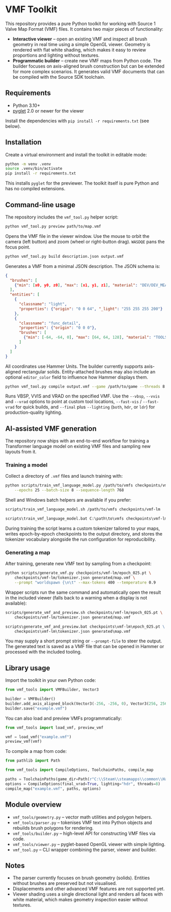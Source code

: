 # VMF Toolkit

This repository provides a pure Python toolkit for working with Source 1
Valve Map Format (VMF) files. It contains two major pieces of functionality:

* **Interactive viewer** – open an existing VMF and inspect all brush geometry
  in real time using a simple OpenGL viewer. Geometry is rendered with flat
  white shading, which makes it easy to review proportions and lighting without
  textures.
* **Programmatic builder** – create new VMF maps from Python code. The builder
  focuses on axis-aligned brush construction but can be extended for more
  complex scenarios. It generates valid VMF documents that can be compiled with
  the Source SDK toolchain.

## Requirements

* Python 3.10+
* [pyglet](https://pyglet.org) 2.0 or newer for the viewer

Install the dependencies with `pip install -r requirements.txt` (see below).

## Installation

Create a virtual environment and install the toolkit in editable mode:

```bash
python -m venv .venv
source .venv/bin/activate
pip install -r requirements.txt
```

This installs `pyglet` for the previewer. The toolkit itself is pure Python and
has no compiled extensions.

## Command-line usage

The repository includes the `vmf_tool.py` helper script:

```bash
python vmf_tool.py preview path/to/map.vmf
```

Opens the VMF file in the viewer window. Use the mouse to orbit the camera
(left button) and zoom (wheel or right-button drag). `WASDQE` pans the focus
point.

```bash
python vmf_tool.py build description.json output.vmf
```

Generates a VMF from a minimal JSON description. The JSON schema is:

```json
{
  "brushes": [
    {"min": [x0, y0, z0], "max": [x1, y1, z1], "material": "DEV/DEV_MEASUREWALL01C"}
  ],
  "entities": [
    {
      "classname": "light",
      "properties": {"origin": "0 0 64", "_light": "255 255 255 200"}
    },
    {
      "classname": "func_detail",
      "properties": {"origin": "0 0 0"},
      "brushes": [
        {"min": [-64, -64, 0], "max": [64, 64, 128], "material": "TOOLS/TOOLSNODRAW"}
      ]
    }
  ]
}
```

All coordinates use Hammer Units. The builder currently supports axis-aligned
rectangular solids. Entity-attached brushes may also include an optional
`editor_color` field to influence how Hammer displays them.

```bash
python vmf_tool.py compile output.vmf --game /path/to/game --threads 8 --final
```

Runs VBSP, VVIS and VRAD on the specified VMF. Use the `--vbsp`, `--vvis` and
`--vrad` options to point at custom tool locations, `--fast-vis` / `--fast-vrad`
for quick builds, and `--final` plus `--lighting` (`both`, `hdr`, or `ldr`) for
production-quality lighting.

## AI-assisted VMF generation

The repository now ships with an end-to-end workflow for training a Transformer
language model on existing VMF files and sampling new layouts from it.

### Training a model

Collect a directory of `.vmf` files and launch training with:

```bash
python scripts/train_vmf_language_model.py /path/to/vmfs checkpoints/vmf-lm \
    --epochs 25 --batch-size 8 --sequence-length 768
```

Shell and Windows batch helpers are available if you prefer:

```bash
scripts/train_vmf_language_model.sh /path/to/vmfs checkpoints/vmf-lm
```

```bat
scripts\train_vmf_language_model.bat C:\path\to\vmfs checkpoints\vmf-lm
```

During training the script learns a custom tokenizer tailored to your maps,
writes epoch-by-epoch checkpoints to the output directory, and stores the
tokenizer vocabulary alongside the run configuration for reproducibility.

### Generating a map

After training, generate new VMF text by sampling from a checkpoint:

```bash
python scripts/generate_vmf.py checkpoints/vmf-lm/epoch_025.pt \
    checkpoints/vmf-lm/tokenizer.json generated/map.vmf \
    --prompt "worldspawn {\n\t" --max-tokens 400 --temperature 0.9
```

Wrapper scripts run the same command and automatically open the result in the
included viewer (falls back to a warning when a display is not available):

```bash
scripts/generate_vmf_and_preview.sh checkpoints/vmf-lm/epoch_025.pt \
    checkpoints/vmf-lm/tokenizer.json generated/map.vmf
```

```bat
scripts\generate_vmf_and_preview.bat checkpoints\vmf-lm\epoch_025.pt \
    checkpoints\vmf-lm\tokenizer.json generated\map.vmf
```

You may supply a short prompt string or `--prompt-file` to steer the output.
The generated text is saved as a VMF file that can be opened in Hammer or
processed with the included tooling.

## Library usage

Import the toolkit in your own Python code:

```python
from vmf_tools import VMFBuilder, Vector3

builder = VMFBuilder()
builder.add_axis_aligned_block(Vector3(-256, -256, 0), Vector3(256, 256, 128))
builder.save("example.vmf")
```

You can also load and preview VMFs programmatically:

```python
from vmf_tools import load_vmf, preview_vmf

vmf = load_vmf("example.vmf")
preview_vmf(vmf)
```

To compile a map from code:

```python
from pathlib import Path

from vmf_tools import CompileOptions, ToolchainPaths, compile_map

paths = ToolchainPaths(game_dir=Path(r"C:\\Steam\\steamapps\\common\\Half-Life 2\\hl2"))
options = CompileOptions(final_vrad=True, lighting="hdr", threads=8)
compile_map("example.vmf", paths, options)
```

## Module overview

* `vmf_tools/geometry.py` – vector math utilities and polygon helpers.
* `vmf_tools/parser.py` – tokenises VMF text into Python objects and rebuilds
  brush polygons for rendering.
* `vmf_tools/builder.py` – high-level API for constructing VMF files via code.
* `vmf_tools/viewer.py` – pyglet-based OpenGL viewer with simple lighting.
* `vmf_tool.py` – CLI wrapper combining the parser, viewer and builder.

## Notes

* The parser currently focuses on brush geometry (solids). Entities without
  brushes are preserved but not visualised.
* Displacements and other advanced VMF features are not supported yet.
* Viewer shading uses a single directional light and renders all faces with
  white material, which makes geometry inspection easier without textures.
